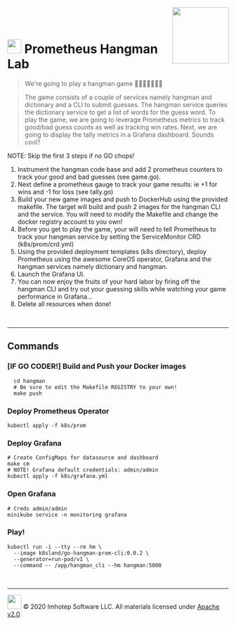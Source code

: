 <img src="../assets/k8sland.png" align="right" width="auto" height="128"/>

<br/>
<br/>

# <img src="../assets/lab.png" width="32" height="auto"/> Prometheus Hangman Lab

> We're going to play a hangman game 🏄🏻‍♀️🤙🏄🏼‍♂️

> The game consists of a couple of services namely hangman and dictionary and a CLI to submit guesses. The hangman
> service queries the dictionary service to get a list of words for the guess
> word. To play the game, we are going to leverage Prometheus metrics to
> track good/bad guess counts as well as tracking win rates. Next, we are going
> to display the tally metrics in a Grafana dashboard. Sounds cool?

NOTE: Skip the first 3 steps if no GO chops!

1. Instrument the hangman code base and add 2 prometheus counters to track your
   good and bad guesses (see game.go).
2. Next define a prometheus gauge to track your game results:
   ie +1 for wins and -1 for loss (see tally.go)
3. Build your new game images and push to DockerHub using the provided makefile.
   The target will build and push 2 images for the hangman CLI and the service.
   You will need to modify the Makefile and change the docker registry account to
   you own!
4. Before you get to play the game, your will need to tell Prometheus to
   track your hangman service by setting the ServiceMonitor CRD (k8s/prom/crd.yml)
5. Using the provided deployment templates (k8s directory), deploy Prometheus using the awesome
   CoreOS operator, Grafana and the hangman services namely dictionary and hangman.
6. Launch the Grafana UI.
7. You can now enjoy the fruits of your hard labor by firing off the hangman CLI and
   try out your guessing skills while watching your game performance in Grafana...
8. Delete all resources when done!

<br/>

---

## Commands

### [IF GO CODER!] Build and Push your Docker images

```shell
  cd hangman
  # Be sure to edit the Makefile REGISTRY to your own!
  make push
```

### Deploy Prometheus Operator

```shell
kubectl apply -f k8s/prom
```

### Deploy Grafana

```shell
# Create ConfigMaps for datasource and dashboard
make cm
# NOTE! Grafana default credentials: admin/admin
kubectl apply -f k8s/grafana.yml
```

### Open Grafana

  ```shell
  # Creds admin/admin
  minikube service -n monitoring grafana
  ```

### Play!

```shell
kubectl run -i --tty --rm hm \
  --image k8sland/go-hangman-prom-cli:0.0.2 \
  --generator=run-pod/v1 \
  --command -- /app/hangman_cli --hm hangman:5000
```

<br/>

---

<img src="../assets/imhotep_logo.png" width="32" height="auto"/> © 2020 Imhotep Software LLC.
All materials licensed under [Apache v2.0](http://www.apache.org/licenses/LICENSE-2.0)
